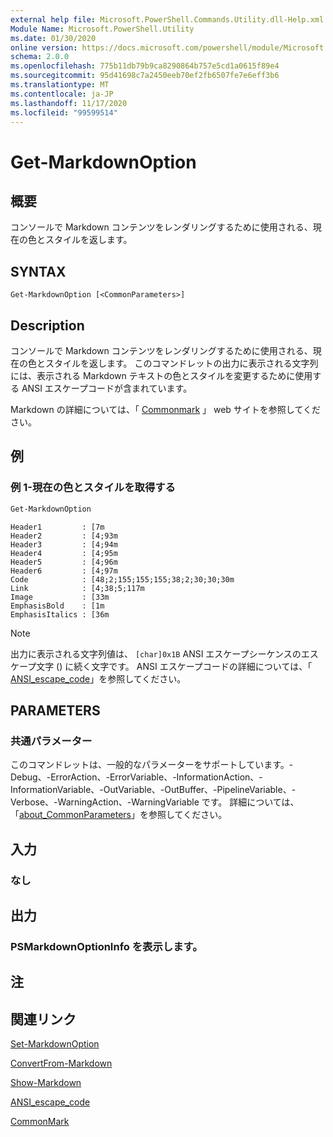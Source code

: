 ```yaml
---
external help file: Microsoft.PowerShell.Commands.Utility.dll-Help.xml
Module Name: Microsoft.PowerShell.Utility
ms.date: 01/30/2020
online version: https://docs.microsoft.com/powershell/module/Microsoft.PowerShell.Utility/Get-MarkdownOption?view=powershell-7.x.0&WT.mc_id=ps-gethelp
schema: 2.0.0
ms.openlocfilehash: 775b11db79b9ca8290864b757e5cd1a0615f89e4
ms.sourcegitcommit: 95d41698c7a2450eeb70ef2fb6507fe7e6eff3b6
ms.translationtype: MT
ms.contentlocale: ja-JP
ms.lasthandoff: 11/17/2020
ms.locfileid: "99599514"
---
```

# Get-MarkdownOption

## 概要
コンソールで Markdown コンテンツをレンダリングするために使用される、現在の色とスタイルを返します。

## SYNTAX

```
Get-MarkdownOption [<CommonParameters>]
```

## Description

コンソールで Markdown コンテンツをレンダリングするために使用される、現在の色とスタイルを返します。 このコマンドレットの出力に表示される文字列には、表示される Markdown テキストの色とスタイルを変更するために使用する ANSI エスケープコードが含まれています。

Markdown の詳細については、「 [Commonmark](https://commonmark.org/) 」 web サイトを参照してください。

## 例

### 例 1-現在の色とスタイルを取得する

```powershell
Get-MarkdownOption
```

```Output
Header1         : [7m
Header2         : [4;93m
Header3         : [4;94m
Header4         : [4;95m
Header5         : [4;96m
Header6         : [4;97m
Code            : [48;2;155;155;155;38;2;30;30;30m
Link            : [4;38;5;117m
Image           : [33m
EmphasisBold    : [1m
EmphasisItalics : [36m
```

> [!NOTE]
> 出力に表示される文字列値は、  `[char]0x1B` ANSI エスケープシーケンスのエスケープ文字 () に続く文字です。 ANSI エスケープコードの詳細については、「 [ANSI_escape_code](https://en.wikipedia.org/wiki/ANSI_escape_code)」を参照してください。

## PARAMETERS

### 共通パラメーター

このコマンドレットは、一般的なパラメーターをサポートしています。-Debug、-ErrorAction、-ErrorVariable、-InformationAction、-InformationVariable、-OutVariable、-OutBuffer、-PipelineVariable、-Verbose、-WarningAction、-WarningVariable です。 詳細については、「[about_CommonParameters](https://go.microsoft.com/fwlink/?LinkID=113216)」を参照してください。

## 入力

### なし

## 出力

### PSMarkdownOptionInfo を表示します。

## 注

## 関連リンク

[Set-MarkdownOption](Set-MarkdownOption.md)

[ConvertFrom-Markdown](ConvertFrom-Markdown.md)

[Show-Markdown](Show-Markdown.md)

[ANSI_escape_code](https://en.wikipedia.org/wiki/ANSI_escape_code)

[CommonMark](https://commonmark.org/)

